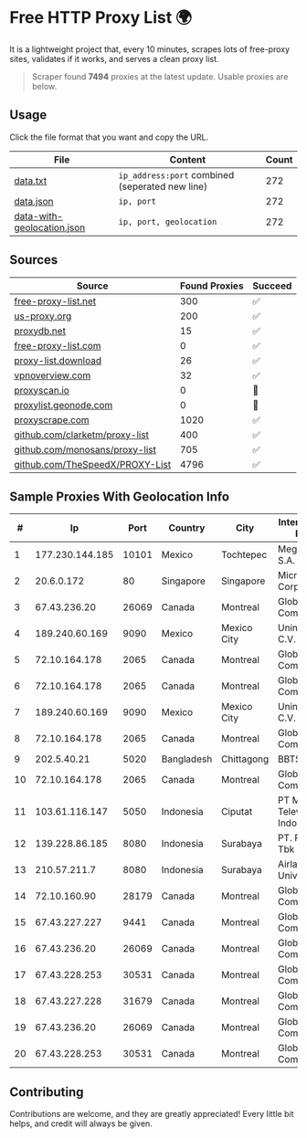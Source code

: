 
# Free HTTP Proxy List 🌍

It is a lightweight project that, every 10 minutes, scrapes lots of free-proxy sites, validates if it works, and serves a clean proxy list.


> Scraper found **7494** proxies at the latest update. Usable proxies are below.

## Usage

Click the file format that you want and copy the URL.


|File|Content|Count|
|----|-------|-----|
|[data.txt](https://raw.githubusercontent.com/themiralay/Proxy-List-World/master/data.txt)|`ip_address:port` combined (seperated new line)|272|
|[data.json](https://raw.githubusercontent.com/themiralay/Proxy-List-World/master/data.json)|`ip, port`|272|
|[data-with-geolocation.json](https://raw.githubusercontent.com/themiralay/Proxy-List-World/master/data-with-geolocation.json)|`ip, port, geolocation`|272|

## Sources

|Source|Found Proxies|Succeed|
|------|-------------|-------|
|[free-proxy-list.net](https://free-proxy-list.net)|300|✅|
|[us-proxy.org](https://www.us-proxy.org)|200|✅|
|[proxydb.net](http://proxydb.net)|15|✅|
|[free-proxy-list.com](https://free-proxy-list.com/?page=&port=&type%5B%5D=http&type%5B%5D=https&up_time=0&search=Search)|0|✅|
|[proxy-list.download](https://www.proxy-list.download/HTTP)|26|✅|
|[vpnoverview.com](https://vpnoverview.com/privacy/anonymous-browsing/free-proxy-servers)|32|✅|
|[proxyscan.io](https://www.proxyscan.io)|0|🚫|
|[proxylist.geonode.com](https://proxylist.geonode.com/api/proxy-list?limit=300&page=1&sort_by=lastChecked&sort_type=desc&protocols=http,https)|0|🚫|
|[proxyscrape.com](https://api.proxyscrape.com/v2/?request=displayproxies&protocol=http&timeout=10000&country=all&ssl=all&anonymity=all)|1020|✅|
|[github.com/clarketm/proxy-list](https://raw.githubusercontent.com/clarketm/proxy-list/master/proxy-list-raw.txt)|400|✅|
|[github.com/monosans/proxy-list](https://raw.githubusercontent.com/monosans/proxy-list/main/proxies/http.txt)|705|✅|
|[github.com/TheSpeedX/PROXY-List](https://raw.githubusercontent.com/TheSpeedX/PROXY-List/master/http.txt)|4796|✅|


## Sample Proxies With Geolocation Info

|#|Ip|Port|Country|City|Internet Service Provider|
|-|--|----|-------|----|-------------------------|
|1|177.230.144.185|10101|Mexico|Tochtepec|Mega Cable, S.A. de C.V.|
|2|20.6.0.172|80|Singapore|Singapore|Microsoft Corporation|
|3|67.43.236.20|26069|Canada|Montreal|GloboTech Communications|
|4|189.240.60.169|9090|Mexico|Mexico City|Uninet S.A. de C.V.|
|5|72.10.164.178|2065|Canada|Montreal|GloboTech Communications|
|6|72.10.164.178|2065|Canada|Montreal|GloboTech Communications|
|7|189.240.60.169|9090|Mexico|Mexico City|Uninet S.A. de C.V.|
|8|72.10.164.178|2065|Canada|Montreal|GloboTech Communications|
|9|202.5.40.21|5020|Bangladesh|Chittagong|BBTS-NEW|
|10|72.10.164.178|2065|Canada|Montreal|GloboTech Communications|
|11|103.61.116.147|5050|Indonesia|Ciputat|PT Media Televisi Indonesia|
|12|139.228.86.185|8080|Indonesia|Surabaya|PT. First Media, Tbk|
|13|210.57.211.7|8080|Indonesia|Surabaya|Airlangga University|
|14|72.10.160.90|28179|Canada|Montreal|GloboTech Communications|
|15|67.43.227.227|9441|Canada|Montreal|GloboTech Communications|
|16|67.43.236.20|26069|Canada|Montreal|GloboTech Communications|
|17|67.43.228.253|30531|Canada|Montreal|GloboTech Communications|
|18|67.43.227.228|31679|Canada|Montreal|GloboTech Communications|
|19|67.43.236.20|26069|Canada|Montreal|GloboTech Communications|
|20|67.43.228.253|30531|Canada|Montreal|GloboTech Communications|



## Contributing

Contributions are welcome, and they are greatly appreciated! Every
little bit helps, and credit will always be given.

